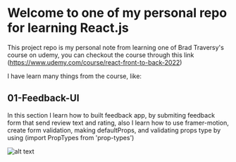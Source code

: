 # Welcome to one of my personal repo for learning React.js

This project repo is my personal note from learning one of Brad Traversy's course on udemy, you can checkout the course through this link (<https://www.udemy.com/course/react-front-to-back-2022>)

I have learn many things from the course, like:

## 01-Feedback-UI

In this section I learn how to built feedback app, by submiting feedback form that send review text and rating, also I learn how to use framer-motion, create form validation, making defaultProps, and validating props type by using (import PropTypes from 'prop-types')

![alt text](http://url/to/img.png)